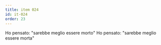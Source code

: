 ```yaml
---
title: item 024
id: it-024
order: 23
---
```

<span x-cloak x-show="$store.testee.bio.gender == 'm'">Ho pensato: "sarebbe meglio essere morto"</span>
<span x-cloak x-show="$store.testee.bio.gender == 'f'">Ho pensato: "sarebbe meglio essere morta"</span>
